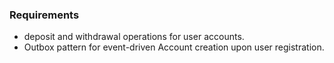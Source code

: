### Requirements

- deposit and withdrawal operations for user accounts.
- Outbox pattern for event-driven Account creation upon user registration.
